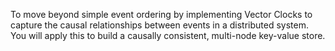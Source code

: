 To move beyond simple event ordering by implementing Vector Clocks to capture the causal
 relationships between events in a distributed system. You will apply this to build a causally
 consistent, multi-node key-value store.
